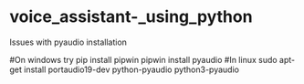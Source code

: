 # voice_assistant-_using_python

Issues with pyaudio installation

#On windows try
pip install pipwin
pipwin install pyaudio
#In linux
sudo apt-get install portaudio19-dev python-pyaudio python3-pyaudio
